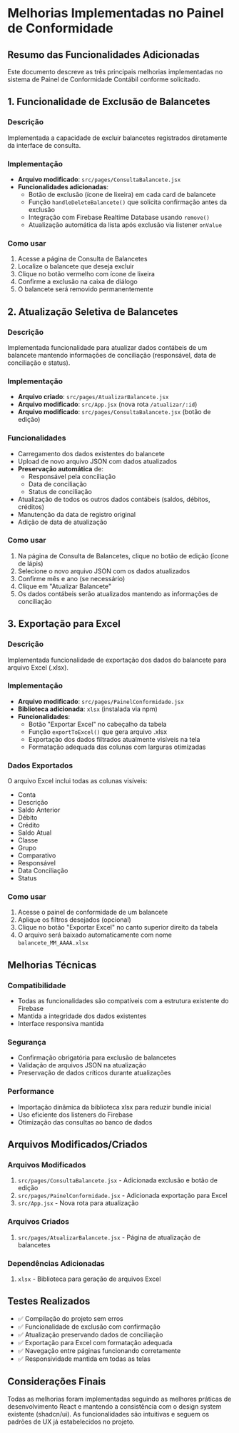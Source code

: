 # Melhorias Implementadas no Painel de Conformidade

## Resumo das Funcionalidades Adicionadas

Este documento descreve as três principais melhorias implementadas no sistema de Painel de Conformidade Contábil conforme solicitado.

## 1. Funcionalidade de Exclusão de Balancetes

### Descrição
Implementada a capacidade de excluir balancetes registrados diretamente da interface de consulta.

### Implementação
- **Arquivo modificado**: `src/pages/ConsultaBalancete.jsx`
- **Funcionalidades adicionadas**:
  - Botão de exclusão (ícone de lixeira) em cada card de balancete
  - Função `handleDeleteBalancete()` que solicita confirmação antes da exclusão
  - Integração com Firebase Realtime Database usando `remove()`
  - Atualização automática da lista após exclusão via listener `onValue`

### Como usar
1. Acesse a página de Consulta de Balancetes
2. Localize o balancete que deseja excluir
3. Clique no botão vermelho com ícone de lixeira
4. Confirme a exclusão na caixa de diálogo
5. O balancete será removido permanentemente

## 2. Atualização Seletiva de Balancetes

### Descrição
Implementada funcionalidade para atualizar dados contábeis de um balancete mantendo informações de conciliação (responsável, data de conciliação e status).

### Implementação
- **Arquivo criado**: `src/pages/AtualizarBalancete.jsx`
- **Arquivo modificado**: `src/App.jsx` (nova rota `/atualizar/:id`)
- **Arquivo modificado**: `src/pages/ConsultaBalancete.jsx` (botão de edição)

### Funcionalidades
- Carregamento dos dados existentes do balancete
- Upload de novo arquivo JSON com dados atualizados
- **Preservação automática** de:
  - Responsável pela conciliação
  - Data de conciliação
  - Status de conciliação
- Atualização de todos os outros dados contábeis (saldos, débitos, créditos)
- Manutenção da data de registro original
- Adição de data de atualização

### Como usar
1. Na página de Consulta de Balancetes, clique no botão de edição (ícone de lápis)
2. Selecione o novo arquivo JSON com os dados atualizados
3. Confirme mês e ano (se necessário)
4. Clique em "Atualizar Balancete"
5. Os dados contábeis serão atualizados mantendo as informações de conciliação

## 3. Exportação para Excel

### Descrição
Implementada funcionalidade de exportação dos dados do balancete para arquivo Excel (.xlsx).

### Implementação
- **Arquivo modificado**: `src/pages/PainelConformidade.jsx`
- **Biblioteca adicionada**: `xlsx` (instalada via npm)
- **Funcionalidades**:
  - Botão "Exportar Excel" no cabeçalho da tabela
  - Função `exportToExcel()` que gera arquivo .xlsx
  - Exportação dos dados filtrados atualmente visíveis na tela
  - Formatação adequada das colunas com larguras otimizadas

### Dados Exportados
O arquivo Excel inclui todas as colunas visíveis:
- Conta
- Descrição
- Saldo Anterior
- Débito
- Crédito
- Saldo Atual
- Classe
- Grupo
- Comparativo
- Responsável
- Data Conciliação
- Status

### Como usar
1. Acesse o painel de conformidade de um balancete
2. Aplique os filtros desejados (opcional)
3. Clique no botão "Exportar Excel" no canto superior direito da tabela
4. O arquivo será baixado automaticamente com nome `balancete_MM_AAAA.xlsx`

## Melhorias Técnicas

### Compatibilidade
- Todas as funcionalidades são compatíveis com a estrutura existente do Firebase
- Mantida a integridade dos dados existentes
- Interface responsiva mantida

### Segurança
- Confirmação obrigatória para exclusão de balancetes
- Validação de arquivos JSON na atualização
- Preservação de dados críticos durante atualizações

### Performance
- Importação dinâmica da biblioteca xlsx para reduzir bundle inicial
- Uso eficiente dos listeners do Firebase
- Otimização das consultas ao banco de dados

## Arquivos Modificados/Criados

### Arquivos Modificados
1. `src/pages/ConsultaBalancete.jsx` - Adicionada exclusão e botão de edição
2. `src/pages/PainelConformidade.jsx` - Adicionada exportação para Excel
3. `src/App.jsx` - Nova rota para atualização

### Arquivos Criados
1. `src/pages/AtualizarBalancete.jsx` - Página de atualização de balancetes

### Dependências Adicionadas
1. `xlsx` - Biblioteca para geração de arquivos Excel

## Testes Realizados

- ✅ Compilação do projeto sem erros
- ✅ Funcionalidade de exclusão com confirmação
- ✅ Atualização preservando dados de conciliação
- ✅ Exportação para Excel com formatação adequada
- ✅ Navegação entre páginas funcionando corretamente
- ✅ Responsividade mantida em todas as telas

## Considerações Finais

Todas as melhorias foram implementadas seguindo as melhores práticas de desenvolvimento React e mantendo a consistência com o design system existente (shadcn/ui). As funcionalidades são intuitivas e seguem os padrões de UX já estabelecidos no projeto.
